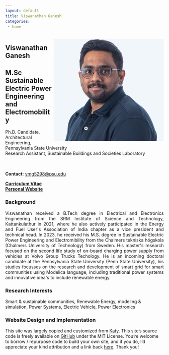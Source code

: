 ```yaml
---
layout: default
title: Viswanathan Ganesh
categories:
 - home
---
```

<img src="images/IMG_20230209_134100 copy.jpg" alt="profile"
	title="Viswanathan Ganesh" width="350" style="float: right;" />

## Viswanathan Ganesh <br /> 
## M.Sc Sustainable Electric Power Engineering and Electromobility <br />
Ph.D. Candidate, Architectural Engineering, Pennsylvania State University <br />
Research Assistant, Sustainable Buildings and Societies Laboratory <br />
 <br />
 <br />

**Contact:** vmg5298@psu.edu

[**Curriculum Vitae**](CHARM_RESUME_VISWANATHAN-7.pdf) <br/>
[**Personal Website**](https://sites.google.com/view/viswanathanganesh)


### Background


<p style="text-align:justify">
	Viswanathan received a B.Tech degree in Electrical and Electronics Engineering from the SRM Institute of Science and Technology, Kattankulathur in 2021,
where he also actively participated in the Energy and Fuel User's Association of India chapter as a vice president and technical head. In 2023, he received his M.S. degree in Sustainable Electric Power Engineering and Electromibility from the Chalmers tekniska högskola (Chalmers University of Technology) from Sweden. His master's research focused on the second life study of on-board charging power supply from vehicles at Volvo Group Trucks Techology. He is an incoming doctoral candidate at the Pennsylvania State University (Penn State University), his studies focusses on the research and development of smart grid for smart communities using Modelica language, including traditional power systems and innovative idea's to include renewable energy.
	</p>


### Research Interests

Smart & sustainable communities, Renewable Energy, modeling & simulation, 
Power Systems, Electric Vehicle, Power Electronics


### Website Design and Implementation

This site was largely copied and customized from [Katy]([https://github.com/barryclark/jekyll-now](https://github.com/khinkelman/khinkelman.github.io)).
This site’s source code is freely available on [GitHub](https://github.com/khinkelman/khinkelman.github.io) under the MIT License. 
You’re welcome to borrow / repurpose code to build your own site, and if you do, I’d appreciate your kind attribution and a link back [here](https://khinkelman.github.io/). 
Thank you!

